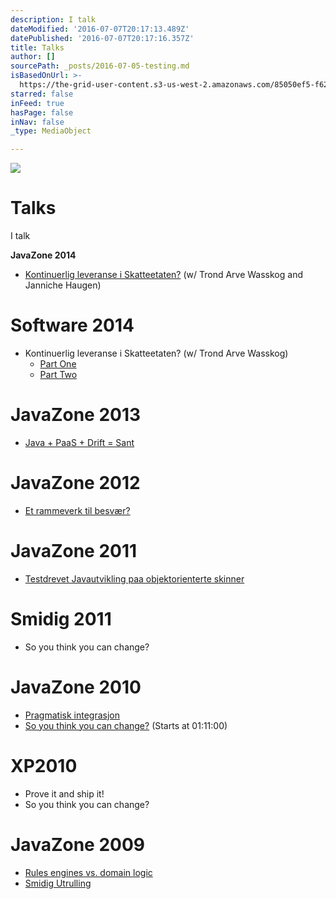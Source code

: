 ```yaml
---
description: I talk
dateModified: '2016-07-07T20:17:13.489Z'
datePublished: '2016-07-07T20:17:16.357Z'
title: Talks
author: []
sourcePath: _posts/2016-07-05-testing.md
isBasedOnUrl: >-
  https://the-grid-user-content.s3-us-west-2.amazonaws.com/85050ef5-f625-41e4-ae81-48f8e132aa2f.png
starred: false
inFeed: true
hasPage: false
inNav: false
_type: MediaObject

---
```

![](https://the-grid-user-content.s3-us-west-2.amazonaws.com/85050ef5-f625-41e4-ae81-48f8e132aa2f.png)

# Talks

I talk

**JavaZone 2014**

* [Kontinuerlig leveranse i Skatteetaten?][0] (w/ Trond Arve Wasskog and Janniche Haugen)

# **Software 2014**

* Kontinuerlig leveranse i Skatteetaten? (w/ Trond Arve Wasskog)
  * [Part One][1]
  * [Part Two][2]

# **JavaZone 2013**

* [Java + PaaS + Drift = Sant][3]

# **JavaZone 2012**

* [Et rammeverk til besvær?][4]

# **JavaZone 2011**

* [Testdrevet Javautvikling paa objektorienterte skinner][5]

# **Smidig 2011**

* So you think you can change?

# **JavaZone 2010**

* [Pragmatisk integrasjon][6]
* [So you think you can change?][7] (Starts at 01:11:00)

# **XP2010**

* Prove it and ship it!
* So you think you can change?

# **JavaZone 2009**

* [Rules engines vs. domain logic][8]
* [Smidig Utrulling][9]

[0]: https://vimeo.com/105777592
[1]: http://www.slideshare.net/ilmyggo/kontinuerlig-leveransei-skatteetatenpart1
[2]: http://www.slideshare.net/ilmyggo/kontinuerlig-leveransei-skatteetatenpart2
[3]: https://vimeo.com/album/1807533/video/74444252
[4]: https://vimeo.com/album/1807533/video/49477309
[5]: http://vimeo.com/28792380
[6]: http://vimeo.com/28621536
[7]: http://vimeo.com/28614233
[8]: https://vimeo.com/album/1807533/video/35220226
[9]: https://vimeo.com/album/1807533/video/35219624